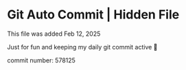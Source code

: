 # Git Auto Commit | Hidden File

This file was added Feb 12, 2025

Just for fun and keeping my daily git commit active 🤪

commit number: 578125
